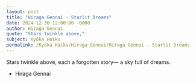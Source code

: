 ```yaml
---
layout: post
title: "Hiraga Gennai - Starlit Dreams"
date: 2024-12-30 12:00:00 -0000
author: Hiraga Gennai
quote: "Stars twinkle above,"
subject: Kyōka Haiku
permalink: /Kyōka Haiku/Hiraga Gennai/Hiraga Gennai - Starlit Dreams
---
```


Stars twinkle above,
each a forgotten story—
a sky full of dreams.

- Hiraga Gennai
